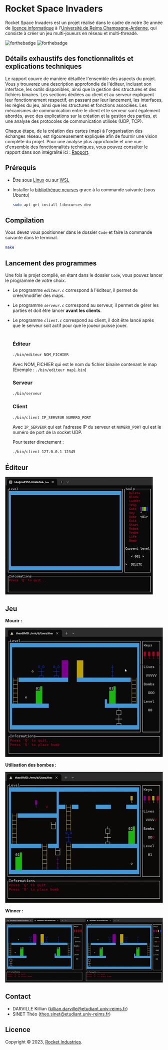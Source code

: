 # Rocket Space Invaders

Rocket Space Invaders est un projet réalisé dans le cadre de notre 3e année de [licence informatique](https://licenceinfo.fr) à l'[Université de Reims Champagne-Ardenne](https://www.univ-reims.fr), qui consiste à créer un jeu multi-joueurs en réseau et multi-threadé.


![forthebadge](https://forthebadge.com/images/badges/built-with-love.svg)
![forthebadge](https://forthebadge.com/images/badges/made-with-c.svg)


## Détails exhaustifs des fonctionnalités et explications techniques
Le rapport couvre de manière détaillée l'ensemble des aspects du projet. Vous y trouverez une description approfondie de l'éditeur, incluant son interface, les outils disponibles, ainsi que la gestion des structures et des fichiers binaires. Les sections dédiées au client et au serveur expliquent leur fonctionnement respectif, en passant par leur lancement, les interfaces, les règles du jeu, ainsi que les structures et fonctions associées. Les mécanismes de communication entre le client et le serveur sont également abordés, avec des explications sur la création et la gestion des parties, et une analyse des protocoles de communication utilisés (UDP, TCP).

Chaque étape, de la création des cartes (map) à l'organisation des échanges réseau, est rigoureusement expliquée afin de fournir une vision complète du projet. Pour une analyse plus approfondie et une vue d'ensemble des fonctionnalités techniques, vous pouvez consulter le rapport dans son intégralité ici : [Rapport](Rapport_DRV_SNT.pdf).


## Prérequis
- Être sous [Linux](https://www.linux.org) ou sur [WSL](https://learn.microsoft.com/fr-fr/windows/wsl/install)

- Installer la [bibliothèque ncurses](https://manpages.debian.org/stretch/ncurses-doc/ncurses.3ncurses.en.html) grace à la commande suivante (*sous Ubuntu*)
    ```bash
    sudo apt-get install libncurses-dev
    ```

## Compilation

Vous devez vous positionner dans le dossier `Code` et faire la commande suivante dans le terminal.
```bash
make
```

## Lancement des programmes

Une fois le projet compilé, en étant dans le dossier `Code`, vous pouvez lancer le programme de votre choix.
- Le programme *`editeur.c`* correspond à l'éditeur, il permet de créer/modifier des maps.
- Le programme *`serveur.c`* correspond au serveur, il permet de gérer les parties et doit être lancer __avant les clients__.
- Le programme *`client.c`* correspond au client, il doit être lancé après que le serveur soit actif pour que le joueur puisse jouer.
    <br/><br/>

    ### Éditeur
    ```bash
    ./bin/editeur NOM_FICHIER
    ```
    Avec NOM_FICHIER qui est le nom du fichier binaire contenant le map (Exemple : `./bin/editeur map1.bin`)

    ### Serveur
    ```bash
    ./bin/serveur
    ```


    ### Client
    ```bash
    ./bin/client IP_SERVEUR NUMERO_PORT
    ```
    Avec `IP_SERVEUR` qui est l'adresse IP du serveur et `NUMERO_PORT` qui est le numéro de port de la socket UDP.

    Pour tester directement : 
    ```bash
    ./bin/client 127.0.0.1 12345
    ```

## Éditeur
![gif1](gifs/editeur.gif)

## Jeu
**Mourir :**

![gif2](gifs/game1.gif)

**Utilisation des bombes :**

![gif3](gifs/game2.gif)

**Winner :**

![gif4](gifs/endgame.gif)

## Contact
- DARVILLE Killian (killian.darville@etudiant.univ-reims.fr)
- SINET Théo (theo.sinet@etudiant.univ-reims.fr)


## Licence
Copyright © 2023, [Rocket Industries]().